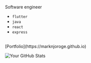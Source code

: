 
Software engineer
- `flutter` 
- `java`
- `react`
- `express`
<br/>
[Portfolio](https://marknjoroge.github.io)
<br/>

![Your GitHub Stats](https://github-readme-stats.vercel.app/api?username=YourUsername&show_icons=true&hide_title=true&count_private=true&hide=prs&theme=radical)
<!-- | my stats |
| :-- | -->
<!-- |<img height="200px" align="left" src="https://github-readme-stats.vercel.app/api?username=marknjoroge&count_private=true&show_icons=true&theme=merko&layout=compact" />|  -->

<!--
**marknjoroge/marknjoroge** is a ✨ _special_ ✨ repository because its `README.md` (this file) appears on your GitHub profile.

Here are some ideas to get you started:

- 🔭 I’m currently working on ...
- 🌱 I’m currently learning ...
- 👯 I’m looking to collaborate on ...
- 🤔 I’m looking for help with ...
- 💬 Ask me about ...
- 📫 How to reach me: ...
- 😄 Pronouns: ...
- ⚡ Fun fact: ...
-->
